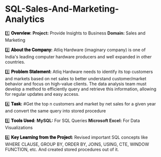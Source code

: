 # SQL-Sales-And-Marketing-Analytics

1️⃣ **𝐎𝐯𝐞𝐫𝐯𝐢𝐞𝐰:**
**Project:** Provide Insights to Business
**Domain:** Sales and Marketing

2️⃣ **𝐀𝐛𝐨𝐮𝐭 𝐭𝐡𝐞 𝐂𝐨𝐦𝐩𝐚𝐧𝐲:**
Atliq Hardware (imaginary company) is one of India's leading computer hardware producers and well expanded in other countries.

3️⃣ **𝐏𝐫𝐨𝐛𝐥𝐞𝐦 𝐒𝐭𝐚𝐭𝐞𝐦𝐞𝐧𝐭:**
Atliq Hardware needs to identify its top customers and markets based on net sales to better understand customer/market behavior and focus on high-value clients. The data analysis team must develop a method to efficiently query and retrieve this information, allowing for regular updates and easy access.

4️⃣ **𝐓𝐚𝐬𝐤:**
#Get the top n customers and market by net sales for a given year and convert the same query into stored procedure

5️⃣ **𝐓𝐨𝐨𝐥𝐬 𝐔𝐬𝐞𝐝:**
**MySQL:** For SQL Queries
**Microsoft Excel:** For Data Visualizations

6️⃣ **𝐊𝐞𝐲 𝐋𝐞𝐚𝐫𝐧𝐢𝐧𝐠 𝐟𝐫𝐨𝐦 𝐭𝐡𝐞 𝐏𝐫𝐨𝐣𝐞𝐜𝐭:**
Revised important SQL concepts like WHERE CLAUSE, GROUP BY, ORDER BY, JOINS, USING, CTE, WINDOW FUNCTION, etc. And created stored procedures out of it.


